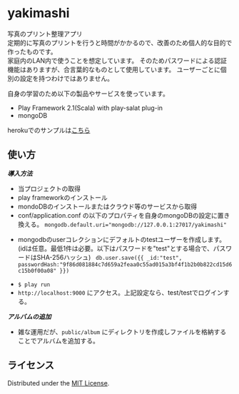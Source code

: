 yakimashi
==========

写真のプリント整理アプリ  
定期的に写真のプリントを行うと時間がかかるので、改善のため個人的な目的で作ったものです。  
家庭内のLAN内で使うことを想定しています。
そのためパスワードによる認証機能はありますが、合言葉的なものとして使用しています。
ユーザーごとに個別の設定を持つわけではありません。

自身の学習のため以下の製品やサービスを使っています。
+ Play Framework 2.1(Scala) with play-salat plug-in
+ mongoDB

herokuでのサンプルは[こちら](http://yakimashi.herokuapp.com/ "sample")

使い方
------
***導入方法***  
+ 当プロジェクトの取得
+ play frameworkのインストール
+ mondoDBのインストールまたはクラウド等のサービスから取得
+ conf/application.conf の以下のプロパティを自身のmongoDBの設定に置き換える。
  ` mongodb.default.uri="mongodb://127.0.0.1:27017/yakimashi" `
* mongodbのuserコレクションにデフォルトのtestユーザーを作成します。(idは任意。最低1件は必要。以下はパスワードを"test"とする場合で、パスワードはSHA-256ハッシュ)
 ` db.user.save({{ _id:"test", passwordHash:"9f86d081884c7d659a2feaa0c55ad015a3bf4f1b2b0b822cd15d6c15b0f00a08" }})`
+ `$ play run`
+ `http://localhost:9000` にアクセス。上記設定なら、test/testでログインする。

***アルバムの追加***
+ 雑な運用だが、`public/album` にディレクトリを作成しファイルを格納することでアルバムを追加する。

ライセンス
----------
Distributed under the [MIT License][mit].  

[MIT]: http://www.opensource.org/licenses/mit-license.php